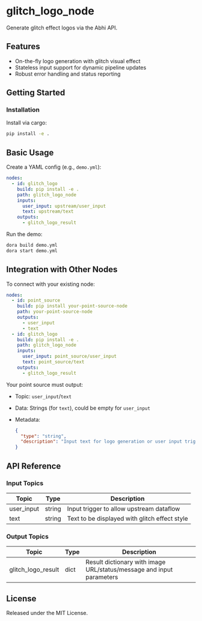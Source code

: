 # glitch_logo_node

Generate glitch effect logos via the Abhi API.

## Features
- On-the-fly logo generation with glitch visual effect
- Stateless input support for dynamic pipeline updates
- Robust error handling and status reporting

## Getting Started

### Installation
Install via cargo:
```bash
pip install -e .
```

## Basic Usage

Create a YAML config (e.g., `demo.yml`):

```yaml
nodes:
  - id: glitch_logo
    build: pip install -e .
    path: glitch_logo_node
    inputs:
      user_input: upstream/user_input
      text: upstream/text
    outputs:
      - glitch_logo_result
```

Run the demo:

```bash
dora build demo.yml
dora start demo.yml
```

## Integration with Other Nodes

To connect with your existing node:

```yaml
nodes:
  - id: point_source
    build: pip install your-point-source-node
    path: your-point-source-node
    outputs:
      - user_input
      - text
  - id: glitch_logo
    build: pip install -e .
    path: glitch_logo_node
    inputs:
      user_input: point_source/user_input
      text: point_source/text
    outputs:
      - glitch_logo_result
```

Your point source must output:

* Topic: `user_input`/`text`
* Data: Strings (for `text`), could be empty for `user_input`
* Metadata:

  ```json
  {
    "type": "string",
    "description": "Input text for logo generation or user input trigger."
  }
  ```

## API Reference

### Input Topics

| Topic       | Type   | Description                                   |
|-------------|--------|-----------------------------------------------|
| user_input  | string | Input trigger to allow upstream dataflow      |
| text        | string | Text to be displayed with glitch effect style |

### Output Topics

| Topic               | Type   | Description                                                          |
|---------------------|--------|----------------------------------------------------------------------|
| glitch_logo_result  | dict   | Result dictionary with image URL/status/message and input parameters  |

## License

Released under the MIT License.
